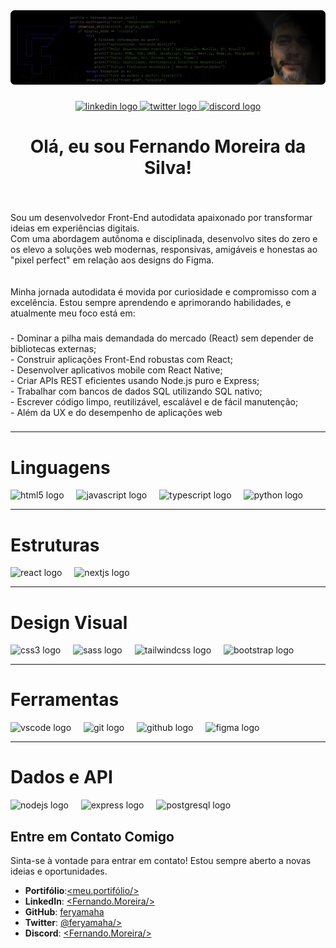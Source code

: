 <div align="center">
  <img widih="100%" src="https://raw.githubusercontent.com/feryamaha/feryamaha/refs/heads/main/frame_3820-B.webp"  />
</div>

###

<div align="center">
  <a href="https://www.linkedin.com/in/feryamaha/" target="_blank">
    <img src="https://img.shields.io/static/v1?message=LinkedIn&logo=linkedin&label=&color=0077B5&logoColor=white&labelColor=&style=for-the-badge" height="25" alt="linkedin logo"  />
  </a>
  <a href="https://x.com/_feryamaha" target="_blank">
    <img src="https://img.shields.io/static/v1?message=Twitter&logo=twitter&label=&color=1DA1F2&logoColor=white&labelColor=&style=for-the-badge" height="25" alt="twitter logo"  />
  </a>
  <a href="https://discord.com/channels/@feryamaha" target="_blank">
    <img src="https://img.shields.io/static/v1?message=Discord&logo=discord&label=&color=7289DA&logoColor=white&labelColor=&style=for-the-badge" height="25" alt="discord logo"  />
  </a>
</div>

###

<h1 align="center">Olá, eu sou Fernando Moreira da Silva!</h1>

###

<br clear="both">
<p align="left">Sou um desenvolvedor Front-End autodidata apaixonado por transformar ideias em experiências digitais.<br>Com uma abordagem autônoma e disciplinada, desenvolvo sites do zero e os elevo a soluções web modernas, responsivas, amigáveis ​​e honestas ao "pixel perfect" em relação aos designs do Figma. <br><br><br>Minha jornada autodidata é movida por curiosidade e compromisso com a excelência. Estou sempre aprendendo e aprimorando habilidades, e atualmente meu foco está em:</p>

###

<p align="left">- Dominar a pilha mais demandada do mercado (React) sem depender de bibliotecas externas;<br>- Construir aplicações Front-End robustas com React;<br>- Desenvolver aplicativos mobile com React Native;<br>- Criar APIs REST eficientes usando Node.js puro e Express;<br>- Trabalhar com bancos de dados SQL utilizando SQL nativo;<br>- Escrever código limpo, reutilizável, escalável e de fácil manutenção;<br>- Além da UX e do desempenho de aplicações web</p>

###
______________________________________________________________________________________________________________________________________________
<h1 border="none" align="left"> Linguagens </h1>

<div align="left">
  <img src="https://cdn.jsdelivr.net/gh/devicons/devicon/icons/html5/html5-original.svg" height="32" alt="html5 logo"  />
  <img width="12" />
  <img src="https://cdn.jsdelivr.net/gh/devicons/devicon/icons/javascript/javascript-original.svg" height="32" alt="javascript logo"  />
  <img width="12" />
  <img src="https://cdn.jsdelivr.net/gh/devicons/devicon/icons/typescript/typescript-original.svg" height="32" alt="typescript logo"  />
  <img width="12" />
  <img src="https://cdn.jsdelivr.net/gh/devicons/devicon/icons/python/python-original.svg" height="32" alt="python logo"  />
</div>

______________________________________________________________________________________________________________________________________________
<h1 align="left">Estruturas</h1>

<div align="left">
  <img src="https://cdn.jsdelivr.net/gh/devicons/devicon/icons/react/react-original.svg" height="32" alt="react logo"  />
  <img width="12" />
  <img src="https://cdn.jsdelivr.net/gh/devicons/devicon/icons/nextjs/nextjs-original.svg" height="32" alt="nextjs logo"  />
</div>

______________________________________________________________________________________________________________________________________________
<h1 align="left">Design Visual</h1>

<div align="left">
  <img src="https://cdn.jsdelivr.net/gh/devicons/devicon/icons/css3/css3-original.svg" height="32" alt="css3 logo"  />
  <img width="12" />
  <img src="https://cdn.jsdelivr.net/gh/devicons/devicon/icons/sass/sass-original.svg" height="32" alt="sass logo"  />
  <img width="12" />
  <img src="https://cdn.jsdelivr.net/gh/devicons/devicon/icons/tailwindcss/tailwindcss-original-wordmark.svg" height="64" alt="tailwindcss logo"  />
  <img width="12" />
  <img src="https://cdn.jsdelivr.net/gh/devicons/devicon/icons/bootstrap/bootstrap-original.svg" height="32" alt="bootstrap logo"  />
</div>

______________________________________________________________________________________________________________________________________________
<h1 align="left">Ferramentas</h1>

<div align="left">
  <img src="https://cdn.jsdelivr.net/gh/devicons/devicon/icons/vscode/vscode-original.svg" height="32" alt="vscode logo"  />
  <img width="12" />
  <img src="https://cdn.jsdelivr.net/gh/devicons/devicon/icons/git/git-original.svg" height="32" alt="git logo"  />
  <img width="12" />
  <img src="https://cdn.jsdelivr.net/gh/devicons/devicon/icons/github/github-original.svg" height="32" alt="github logo"  />
  <img width="12" />
  <img src="https://cdn.jsdelivr.net/gh/devicons/devicon/icons/figma/figma-original.svg" height="32" alt="figma logo"  />
</div>

______________________________________________________________________________________________________________________________________________
<h1 align="left">Dados e API</h1>

<div align="left">
  <img src="https://cdn.jsdelivr.net/gh/devicons/devicon/icons/nodejs/nodejs-original.svg" height="32" alt="nodejs logo"  />
  <img width="12" />
  <img src="https://cdn.jsdelivr.net/gh/devicons/devicon/icons/express/express-original.svg" height="32" alt="express logo"  />
  <img width="12" />
  <img src="https://cdn.jsdelivr.net/gh/devicons/devicon/icons/postgresql/postgresql-original.svg" height="32" alt="postgresql logo"  />
</div>

###

## Entre em Contato Comigo
Sinta-se à vontade para entrar em contato! Estou sempre aberto a novas ideias e oportunidades.

- **Portifólio**:[<meu.portifólio/>](https://feryamaha.github.io/Portifolio-FernandoMoreira_front-end/)
- **LinkedIn**: [<Fernando.Moreira/>](https://www.linkedin.com/in/feryamaha/)  
- **GitHub**: [feryamaha](https://github.com/feryamaha)  
- **Twitter**: [@feryamaha/>](https://x.com/_feryamaha)  
- **Discord**: [<Fernando.Moreira/>](https://discord.com/channels/978717375362891776)
  
